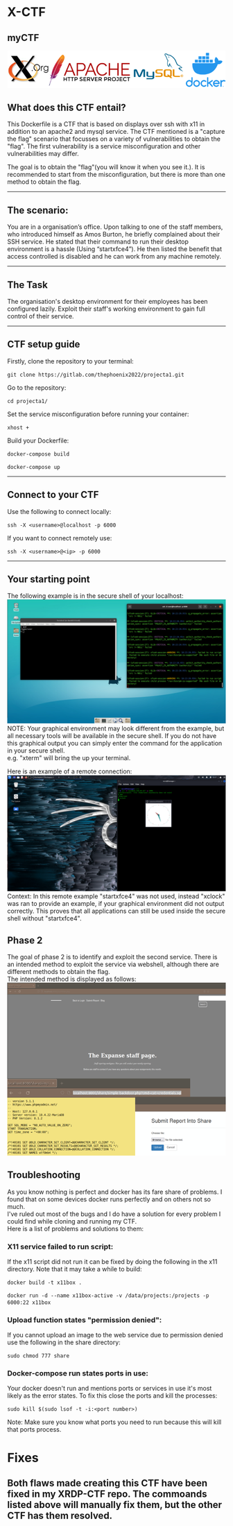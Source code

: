# X-CTF 

## myCTF  
 ![](/images/ctf_6_1.png) 
## What does this CTF entail? 
This Dockerfile is a CTF that is based on displays over ssh with x11 in addition to an apache2 and mysql service. The CTF mentioned is a "capture the flag" scenario that focusses on a variety of vulnerabilities to obtain the "flag". The first vulnerability is a service misconfiguration and other vulnerabilities may differ.  
 
The goal is to obtain the "flag"(you will know it when you see it.). It is recommended to start from the misconfiguration, but there is more than one method to obtain the flag.
 
--- 
## The scenario:
 You are in a organisation’s office. Upon talking to one of the staff
members, who introduced himself as Amos Burton, he briefly
complained about their SSH service. He stated that their command
to run their desktop environment is a hassle (Using “startxfce4”). He
then listed the benefit that access controlled is disabled and he can
work from any machine remotely.

---
## The Task 
 The organisation's desktop environment for their employees
has been configured lazily. Exploit their staff's working
environment to gain full control of their service.

---
## CTF setup guide 
Firstly, clone the repository to your terminal: 
```
git clone https://gitlab.com/thephoenix2022/projecta1.git 
```

Go to the repository: 
```
cd projecta1/ 
```  
Set the service misconfiguration before running your container:  
```
xhost + 
```
Build your Dockerfile:  
```
docker-compose build
``` 
```
docker-compose up
``` 

---
## Connect to your CTF   
 
Use the following to connect locally: 
```
ssh -X <username>@localhost -p 6000   
```

If you want to connect remotely use:  
```
ssh -X <username>@<ip> -p 6000 
``` 
 ---
## Your starting point
  
 The following example is in the secure shell of your localhost:
![](/images/ctf_4_1.png)
NOTE: Your graphical environment may look different from the example, but all necessary tools will be available in the secure shell. If you do not have this graphical output you can simply enter the command for the application in your secure shell.  
 e.g. "xterm" will bring the up your terminal.  

 Here is an example of a remote connection:
![](/images/ctf_5_1.png)
Context: In this remote example "startxfce4" was not used, instead "xclock" was ran to provide an example, if your graphical environment did not output correctly. This proves that all applications can still be used inside the secure shell without "startxfce4".

## Phase 2
The goal of phase 2 is to identify and exploit the second service. There is an intended method to exploit the service via webshell, although there are different methods to obtain the flag.  
 The intended method is displayed as follows:
 ![](/images/ctf_1_2.png)

## Troubleshooting
As you know nothing is perfect and docker has its fare share of problems. I found that on some devices docker runs perfectly and on others not so much.  
I've ruled out most of the bugs and I do have a solution for every problem I could find while cloning and running my CTF.  
 Here is a list of problems and solutions to them:

 ### X11 service failed to run script:
 If the x11 script did not run it can be fixed by doing the following in the x11 directory. Note that it may take a while to build: 
```
docker build -t x11box . 
```  
```
docker run -d --name x11box-active -v /data/projects:/projects -p 6000:22 x11box 
```
### Upload function states "permission denied":
If you cannot upload an image to the web service due to permission denied use the following in the share directory:
```
sudo chmod 777 share
```
### Docker-compose run states ports in use:
Your docker doesn't run and mentions ports or services in use it's most likely as the error states. To fix this close the ports and kill the processes:
```
sudo kill $(sudo lsof -t -i:<port number>)
```
Note: Make sure you know what ports you need to run because this will kill that ports process.
# Fixes
## Both flaws made creating this CTF have been fixed in my XRDP-CTF repo. The commoands listed above will manually fix them, but the other CTF has them resolved.
